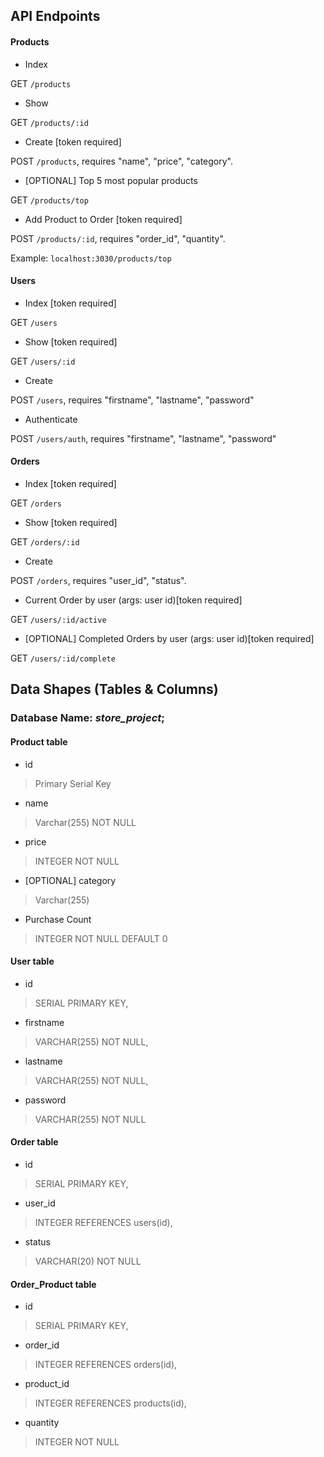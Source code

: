 
## API Endpoints

#### Products

- Index

GET `/products`

- Show

GET `/products/:id`

- Create [token required]

POST `/products`, requires "name", "price", "category".

-  [OPTIONAL] Top 5 most popular products

GET `/products/top`

- Add Product to Order [token required]

POST `/products/:id`, requires "order_id", "quantity".

  

Example: `localhost:3030/products/top`

  

#### Users

- Index [token required]

GET `/users`

- Show [token required]

GET `/users/:id`

- Create

POST `/users`, requires "firstname", "lastname", "password"

- Authenticate

POST `/users/auth`, requires "firstname", "lastname", "password"

  

#### Orders

- Index [token required]

GET `/orders`

- Show [token required]

GET `/orders/:id`

- Create

POST `/orders`, requires "user_id", "status".

- Current Order by user (args: user id)[token required]

GET `/users/:id/active`

-  [OPTIONAL] Completed Orders by user (args: user id)[token required]

GET `/users/:id/complete`

  

## Data Shapes (Tables & Columns)
### Database Name: *store_project*;

#### Product table
- id 

> Primary Serial Key

- name

> Varchar(255) NOT NULL

- price
> INTEGER NOT NULL
-  [OPTIONAL] category
> Varchar(255) 
- Purchase Count

> INTEGER  NOT  NULL DEFAULT 0
> 
#### User table
- id 
> SERIAL  PRIMARY  KEY,

- firstname 
> VARCHAR(255) NOT  NULL,

- lastname 
> VARCHAR(255) NOT  NULL,

- password  
> VARCHAR(255) NOT  NULL

#### Order table
- id 
> SERIAL  PRIMARY  KEY,

- user_id 
> INTEGER  REFERENCES users(id),

- status 
> VARCHAR(20) NOT  NULL

  

#### Order_Product table
- id
> SERIAL  PRIMARY  KEY,

- order_id
> INTEGER  REFERENCES orders(id),

- product_id
> INTEGER  REFERENCES products(id),

- quantity
> INTEGER  NOT  NULL
